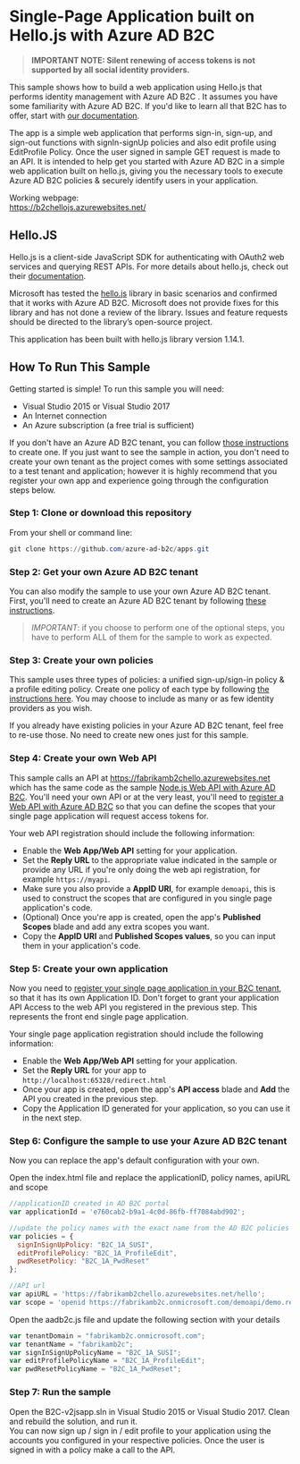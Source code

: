 # Single-Page Application built on Hello.js with Azure AD B2C

> **IMPORTANT NOTE: Silent renewing of access tokens is not supported by all social identity providers.**

This sample shows how to build a web application using Hello.js that performs identity management with Azure AD B2C . It assumes you have some familiarity with Azure AD B2C. If you'd like to learn all that B2C has to offer, start with [our documentation](http://aka.ms/aadb2c).

The app is a simple web application that performs sign-in, sign-up, and sign-out functions with signIn-signUp policies and also edit profile using EditProfile Policy. Once the user signed in sample GET request is made to an API. It is intended to help get you started with Azure AD B2C in a simple web application built on hello.js, giving you the necessary tools to execute Azure AD B2C policies & securely identify users in your application.  

Working webpage:  
https://b2chellojs.azurewebsites.net/

## Hello.JS 

Hello.js is a client-side JavaScript SDK for authenticating with OAuth2 web services and querying REST APIs. For more details about hello.js, check out their [documentation](https://adodson.com/hello.js/#hellojs).

Microsoft has tested the [hello.js](https://github.com/MrSwitch/hello.js) library in basic scenarios and confirmed that it works with Azure AD B2C. Microsoft does not provide fixes for this library and has not done a review of the library. Issues and feature requests should be directed to the library’s open-source project.

This application has been built with hello.js library version 1.14.1.

## How To Run This Sample

Getting started is simple! To run this sample you will need:

- Visual Studio 2015 or Visual Studio 2017
- An Internet connection
- An Azure subscription (a free trial is sufficient)

If you don't have an Azure AD B2C tenant, you can follow [those instructions](https://azure.microsoft.com/documentation/articles/active-directory-b2c-get-started/) to create one. 
If you just want to see the sample in action, you don't need to create your own tenant as the project comes with some settings associated to a test tenant and application; however it is highly recommend that you register your own app and experience going through the configuration steps below.   

### Step 1:  Clone or download this repository

From your shell or command line:

```powershell
git clone https://github.com/azure-ad-b2c/apps.git
```

### Step 2: Get your own Azure AD B2C tenant

You can also modify the sample to use your own Azure AD B2C tenant.  First, you'll need to create an Azure AD B2C tenant by following [these instructions](https://azure.microsoft.com/documentation/articles/active-directory-b2c-get-started).

> *IMPORTANT*: if you choose to perform one of the optional steps, you have to perform ALL of them for the sample to work as expected.

### Step 3: Create your own policies

This sample uses three types of policies: a unified sign-up/sign-in policy & a profile editing policy.  Create one policy of each type by following [the instructions here](https://azure.microsoft.com/documentation/articles/active-directory-b2c-reference-policies).  You may choose to include as many or as few identity providers as you wish.

If you already have existing policies in your Azure AD B2C tenant, feel free to re-use those.  No need to create new ones just for this sample.

### Step 4: Create your own Web API

This sample calls an API at https://fabrikamb2chello.azurewebsites.net which has the same code as the sample [Node.js Web API with Azure AD B2C](https://github.com/Azure-Samples/active-directory-b2c-javascript-nodejs-webapi). You'll need your own API or at the very least, you'll need to [register a Web API with Azure AD B2C](https://docs.microsoft.com/azure/active-directory-b2c/active-directory-b2c-app-registration#register-a-web-api) so that you can define the scopes that your single page application will request access tokens for. 

Your web API registration should include the following information:

- Enable the **Web App/Web API** setting for your application.
- Set the **Reply URL** to the appropriate value indicated in the sample or provide any URL if you're only doing the web api registration, for example `https://myapi`.
- Make sure you also provide a **AppID URI**, for example `demoapi`, this is used to construct the scopes that are configured in you single page application's code.
- (Optional) Once you're app is created, open the app's **Published Scopes** blade and add any extra scopes you want.
- Copy the **AppID URI** and **Published Scopes values**, so you can input them in your application's code.

### Step 5: Create your own application

Now you need to [register your single page application in your B2C tenant](https://docs.microsoft.com/azure/active-directory-b2c/active-directory-b2c-app-registration#register-a-web-application), so that it has its own Application ID. Don't forget to grant your application API Access to the web API you registered in the previous step. This represents the front end single page application.

Your single page application registration should include the following information:

- Enable the **Web App/Web API** setting for your application.
- Set the **Reply URL** for your app to `http://localhost:65328/redirect.html`
- Once your app is created, open the app's **API access** blade and **Add** the API you created in the previous step.
- Copy the Application ID generated for your application, so you can use it in the next step.

### Step 6: Configure the sample to use your Azure AD B2C tenant

Now you can replace the app's default configuration with your own.  

Open the index.html file and replace the applicationID, policy names, apiURL and scope

```javascript
//applicationID created in AD B2C portal
var applicationId = 'e760cab2-b9a1-4c0d-86fb-ff7084abd902';

//update the policy names with the exact name from the AD B2C policies blade
var policies = {
  signInSignUpPolicy: "B2C_1A_SUSI",
  editProfilePolicy: "B2C_1A_ProfileEdit",
  pwdResetPolicy: "B2C_1A_PwdReset"
};

//API url
var apiURL = 'https://fabrikamb2chello.azurewebsites.net/hello';
var scope = 'openid https://fabrikamb2c.onmicrosoft.com/demoapi/demo.read';
```
Open the aadb2c.js file and update the following section with your details
```javascript
var tenantDomain = "fabrikamb2c.onmicrosoft.com";
var tenantName = "fabrikamb2c";
var signInSignUpPolicyName = "B2C_1A_SUSI";
var editProfilePolicyName = "B2C_1A_ProfileEdit";
var pwdResetPolicyName = "B2C_1A_PwdReset";
```

### Step 7: Run the sample

Open the B2C-v2jsapp.sln in Visual Studio 2015 or Visual Studio 2017.
Clean and rebuild the solution, and run it.  
You can now sign up / sign in / edit profile to your application using the accounts you configured in your respective policies. 
Once the user is signed in with a policy make a call to the API.

